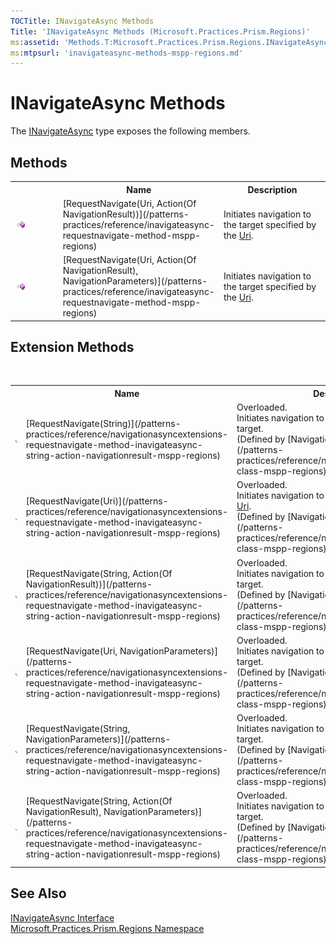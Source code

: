 ```yaml
---
TOCTitle: INavigateAsync Methods
Title: 'INavigateAsync Methods (Microsoft.Practices.Prism.Regions)'
ms:assetid: 'Methods.T:Microsoft.Practices.Prism.Regions.INavigateAsync'
ms:mtpsurl: 'inavigateasync-methods-mspp-regions.md'
---
```


# INavigateAsync Methods

The [INavigateAsync](/patterns-practices/reference/inavigateasync-interface-mspp-regions) type exposes the following members.

## Methods

<table>
<colgroup>
<col width="20%" />
<col width="40%" />
<col width="40%" />
</colgroup>

<tbody><tr>
<th>
							&nbsp;
						</th>
<th>Name</th>
<th>Description</th>
</tr>
<tr>
  <td>

![](/patterns-practices/reference/images/public-method.gif "Public method")
    
  </td>
  <td>
    [RequestNavigate(Uri, Action(Of NavigationResult))](/patterns-practices/reference/inavigateasync-requestnavigate-method-mspp-regions)
  </td>
  <td>
    <div>
Initiates navigation to the target specified by the <a href="http://msdn.microsoft.com/en-us/library/txt7706a" target="_blank">Uri</a>.
</div>
  </td>
</tr>
<tr>
  <td>

![](/patterns-practices/reference/images/public-method.gif "Public method")
  </td>
  <td>
    [RequestNavigate(Uri, Action(Of NavigationResult), NavigationParameters)](/patterns-practices/reference/inavigateasync-requestnavigate-method-mspp-regions)
  </td>
  <td>
    <div>
Initiates navigation to the target specified by the <a href="http://msdn.microsoft.com/en-us/library/txt7706a" target="_blank">Uri</a>.
</div>
  </td>
</tr>
</tbody>
</table>

## Extension Methods
 
<table>
<tbody>
<colgroup>
<col width="20%" />
<col width="40%" />
<col width="40%" />
</colgroup>

<tr>
<th>
&nbsp;
</th>
<th>Name</th>
<th>Description</th>
</tr>
<tr>
<td>

![Public Extension Method](/patterns-practices/reference/images/pubextension.gif)
</td>
<td>
[RequestNavigate(String)](/patterns-practices/reference/navigationasyncextensions-requestnavigate-method-inavigateasync-string-action-navigationresult-mspp-regions)
</td>
<td>Overloaded.<div>
Initiates navigation to the target specified by the target</span>.
</div> (Defined by [NavigationAsyncExtensions](/patterns-practices/reference/navigationasyncextensions-class-mspp-regions).)</td>
</tr>
<tr>
<td>

![Public Extension Method](/patterns-practices/reference/images/pubextension.gif)
</td>
<td>
[RequestNavigate(Uri)](/patterns-practices/reference/navigationasyncextensions-requestnavigate-method-inavigateasync-string-action-navigationresult-mspp-regions)
</td>
<td>Overloaded.<div>
Initiates navigation to the target specified by the <a href="http://msdn.microsoft.com/en-us/library/txt7706a" target="_blank">Uri</a>.
</div> (Defined by [NavigationAsyncExtensions](/patterns-practices/reference/navigationasyncextensions-class-mspp-regions).)</td>
</tr>
<tr>
<td>

![Public Extension Method](/patterns-practices/reference/images/pubextension.gif)
</td>
<td>
[RequestNavigate(String, Action(Of NavigationResult))](/patterns-practices/reference/navigationasyncextensions-requestnavigate-method-inavigateasync-string-action-navigationresult-mspp-regions)
</td>
<td>Overloaded.<div>
Initiates navigation to the target specified by the target.
</div> (Defined by [NavigationAsyncExtensions](/patterns-practices/reference/navigationasyncextensions-class-mspp-regions).)</td>
</tr>
<tr>
<td>

![Public Extension Method](/patterns-practices/reference/images/pubextension.gif)
</td>
<td>
[RequestNavigate(Uri, NavigationParameters)](/patterns-practices/reference/navigationasyncextensions-requestnavigate-method-inavigateasync-string-action-navigationresult-mspp-regions)
</td>
<td>Overloaded.<div>
Initiates navigation to the target specified by the target.
</div> (Defined by [NavigationAsyncExtensions](/patterns-practices/reference/navigationasyncextensions-class-mspp-regions).)</td>
</tr>
<tr>
<td>

![Public Extension Method](/patterns-practices/reference/images/pubextension.gif)
</td>
<td>
[RequestNavigate(String, NavigationParameters)](/patterns-practices/reference/navigationasyncextensions-requestnavigate-method-inavigateasync-string-action-navigationresult-mspp-regions)
</td>
<td>Overloaded.<div>
Initiates navigation to the target specified by the target.
</div> (Defined by [NavigationAsyncExtensions](/patterns-practices/reference/navigationasyncextensions-class-mspp-regions).)</td>
</tr>
<tr>
<td>

![Public Extension Method](/patterns-practices/reference/images/pubextension.gif)
</td>
<td>
[RequestNavigate(String, Action(Of NavigationResult), NavigationParameters)](/patterns-practices/reference/navigationasyncextensions-requestnavigate-method-inavigateasync-string-action-navigationresult-mspp-regions)
</td>
<td>Overloaded.<div>
Initiates navigation to the target specified by the target.
</div> (Defined by [NavigationAsyncExtensions](/patterns-practices/reference/navigationasyncextensions-class-mspp-regions).)</td>
</tr>
</tbody>
</table>

## See Also

[INavigateAsync Interface](/patterns-practices/reference/inavigateasync-interface-mspp-regions)<br/>
[Microsoft.Practices.Prism.Regions Namespace](/patterns-practices/reference/mspp-regions-namespace)<br/>